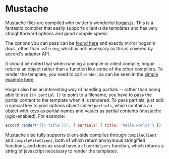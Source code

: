 Mustache
========

Mustache files are compiled with twitter's wonderful [hogan.js](https://github.com/twitter/hogan.js). This is a fantastic compiler that easily supports client-side templates and has very straightforward options and good compile speed.

The options you can pass can be [found here](https://github.com/twitter/hogan.js#compilation-options) and exactly mirror hogan's docs, other than `asString`, which is not necessary as this is covered by accord's adapter API.

It should be noted that when running a compile or client compile, hogan returns an object rather than a function like some of the other compilers. To render the template, you need to call `render`, as can be seen in the [simple example here](https://github.com/twitter/hogan.js#basics).

Hogan also has an interesting way of handling partials -- rather than being able to use `{{> partial }}` to point to a filename, you have to pass the partial content to the template when it is rendered. To pass partials, just add a special key to your options object called `partials`, which contains an object with keys as partial names and values as partial contents (mustache logic-enabled). For example:

```js
accord.render("{{> title }}", { partials: { title: 'hello world!'} })
```

Mustache also fully supports client-side compiles through `compileClient` and `compileFileClient`, both of which return anonymous stringified functions, and does as usual have a `clientHelpers` function, which returns a string of javascript necessary to render the templates.
